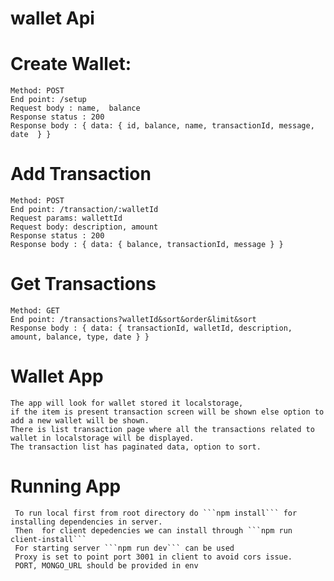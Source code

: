# wallet Api
  # Create Wallet:
    Method: POST
    End point: /setup
    Request body : name,  balance
    Response status : 200
    Response body : { data: { id, balance, name, transactionId, message, date  } }
  # Add Transaction
    Method: POST
    End point: /transaction/:walletId
    Request params: wallettId
    Request body: description, amount
    Response status : 200
    Response body : { data: { balance, transactionId, message } }
  # Get Transactions
    Method: GET
    End point: /transactions?walletId&sort&order&limit&sort
    Response body : { data: { transactionId, walletId, description, amount, balance, type, date } }
    

# Wallet App
    The app will look for wallet stored it localstorage,
    if the item is present transaction screen will be shown else option to add a new wallet will be shown.
    There is list transaction page where all the transactions related to wallet in localstorage will be displayed.
    The transaction list has paginated data, option to sort.

# Running App
     To run local first from root directory do ```npm install``` for installing dependencies in server.
     Then  for client depedencies we can install through ```npm run client-install```
     For starting server ```npm run dev``` can be used
     Proxy is set to point port 3001 in client to avoid cors issue.
     PORT, MONGO_URL should be provided in env
